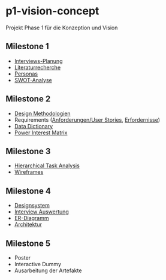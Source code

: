 # p1-vision-concept
Projekt Phase 1 für die Konzeption und Vision

## Milestone 1

- [Interviews-Planung](Milestone%201/Interview%20Planung.md)
- [Literaturrecherche](Milestone%201/Domain%20Research.md)
- [Personas](Milestone%201/Personas.md)
- [SWOT-Analyse](Milestone%201/SWOT%20Analyse.md)

## Milestone 2

- [Design Methodologien](Milestone%202/Design%20Methodologien.md)
- Requirements ([Anforderungen/User Stories](Milestone%202/anforderungen.md), [Erfordernisse](Milestone%202/erfordernisse.md))
- [Data Dictionary](Milestone%202/datadictionary.md)
- [Power Interest Matrix](Milestone%202/power%20interest%20matrix.md)

## Milestone 3

- [Hierarchical Task Analysis](Milestone%203/HTA.md)
- [Wireframes](Milestone%203/Wireframes.md)

## Milestone 4

- [Designsystem](Milestone%204/designsystem.md)
- [Interview Auswertung](Milestone%204/Auswertung%20Interview.md)
- [ER-Diagramm](Milestone%204/ErDiagram.md)
- [Architektur](Milestone%204/Architektur.md)

## Milestone 5

- Poster
- Interactive Dummy
- Ausarbeitung der Artefakte
